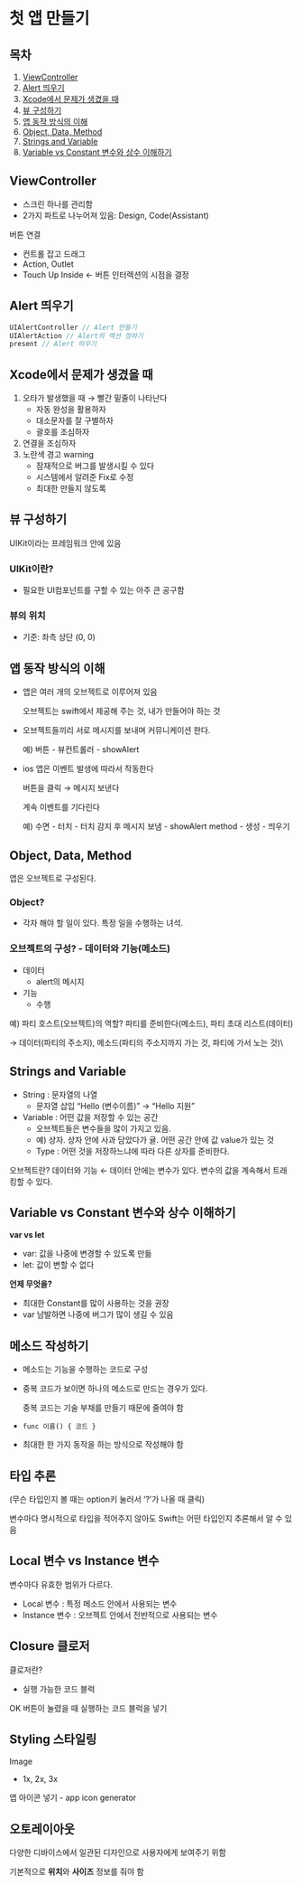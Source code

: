 # 첫 앱 만들기

## 목차

1. [ViewController](#ViewController)
2. [Alert 띄우기](#Alert-띄우기)
3. [Xcode에서 문제가 생겼을 때](#Xcode에서-문제가-생겼을-때)
4. [뷰 구성하기](#뷰-구성하기)
5. [앱 동작 방식의 이해](#앱-동작-방식의-이해)
6. [Object, Data, Method](#Object,-Data,-Method)
7. [Strings and Variable](#Strings-and-Variable)
8. [Variable vs Constant 변수와 상수 이해하기](#Variable-vs-Constant-변수와-상수-이해하기)

## ViewController

- 스크린 하나를 관리함
- 2가지 파트로 나누어져 있음: Design, Code(Assistant)

버튼 연결

- 컨트롤 잡고 드래그
- Action, Outlet
- Touch Up Inside ← 버튼 인터렉션의 시점을 결정

## Alert 띄우기

```swift
UIAlertController // Alert 만들기
UIAlertAction // Alert의 액션 정하기
present // Alert 띄우기
```

## Xcode에서 문제가 생겼을 때

1. 오타가 발생했을 때 → 빨간 밑줄이 나타난다
    - 자동 완성을 활용하자
    - 대소문자를 잘 구별하자
    - 괄호를 조심하자
2. 연결을 조심하자
3. 노란색 경고 warning
    - 잠재적으로 버그를 발생시킬 수 있다
    - 시스템에서 알려준 Fix로 수정
    - 최대한 만들지 않도록

## 뷰 구성하기

UIKit이라는 프레임워크 안에 있음

### UIKit이란?

- 필요한 UI컴포넌트를 구할 수 있는 아주 큰 공구함

### 뷰의 위치

- 기준: 좌측 상단 (0, 0)

## 앱 동작 방식의 이해

- 앱은 여러 개의 오브젝트로 이루어져 있음
    
    오브젝트는 swift에서 제공해 주는 것, 내가 만들어야 하는 것
    
- 오브젝트들끼리 서로 메시지를 보내며 커뮤니케이션 한다.
    
    예) 버튼 - 뷰컨트롤러 - showAlert
    
- ios 앱은 이벤트 발생에 따라서 작동한다
    
    버튼을 클릭 → 메시지 보낸다
    
    계속 이벤트를 기다린다
    
    예) 수면 - 터치 - 터치 감지 후 메시지 보냄 - showAlert method - 생성 - 띄우기
    

## **Object, Data, Method**

앱은 오브젝트로 구성된다.

### **Object?**

- 각자 해야 할 일이 있다. 특정 일을 수행하는 녀석.

### **오브젝트의 구성?** - 데이터와 기능(메소드)

- 데이터
    - alert의 메시지
- 기능
    - 수행

예) 파티 호스트(오브젝트)의 역할? 파티를 준비한다(메소드), 파티 초대 리스트(데이터)

→ 데이터(파티의 주소지), 메소드(파티의 주소지까지 가는 것, 파티에 가서 노는 것)\

## Strings and Variable

- String : 문자열의 나열
    - 문자열 삽입 “Hello \(변수이름)” → “Hello 지원”
- Variable : 어떤 값을 저장할 수 있는 공간
    - 오브젝트들은 변수들을 많이 가지고 있음.
    - 예) 상자. 상자 안에 사과 담았다가 귤. 어떤 공간 안에 값 value가 있는 것
    - Type : 어떤 것을 저장하느냐에 따라 다른 상자를 준비한다.

오브젝트란? 데이터와 기능 ← 데이터 안에는 변수가 있다. 변수의 값을 계속해서 트래킹할 수 있다. 

## Variable vs Constant 변수와 상수 이해하기

**var vs let**

- var: 값을 나중에 변경할 수 있도록 만듦
- let: 값이 변할 수 없다

**언제 무엇을?**

- 최대한 Constant를 많이 사용하는 것을 권장
- var 남발하면 나중에 버그가 많이 생길 수 있음

## 메소드 작성하기

- 메소드는 기능을 수행하는 코드로 구성
- 중복 코드가 보이면 하나의 메소드로 만드는 경우가 있다.
    
    중복 코드는 기술 부채를 만들기 때문에 줄여야 함
    
- `func 이름() { 코드 }`
- 최대한 한 가지 동작을 하는 방식으로 작성해야 함

## 타입 추론

(무슨 타입인지 볼 때는 option키 눌러서 ‘?’가 나올 때 클릭)

변수마다 명시적으로 타입을 적어주지 않아도 Swift는 어떤 타입인지 추론해서 알 수 있음

## Local 변수 vs Instance 변수

변수마다 유효한 범위가 다르다.

- Local 변수 : 특정 메소드 안에서 사용되는 변수
- Instance 변수 : 오브젝트 안에서 전반적으로 사용되는 변수

## Closure 클로저

클로저란? 

- 실행 가능한 코드 블럭

OK 버튼이 눌렸을 때 실행하는 코드 블럭을 넣기

## Styling 스타일링

Image

- 1x, 2x, 3x

앱 아이콘 넣기 - app icon generator

## 오토레이아웃

다양한 디바이스에서 일관된 디자인으로 사용자에게 보여주기 위함

기본적으로 **위치**와 **사이즈** 정보를 줘야 함
